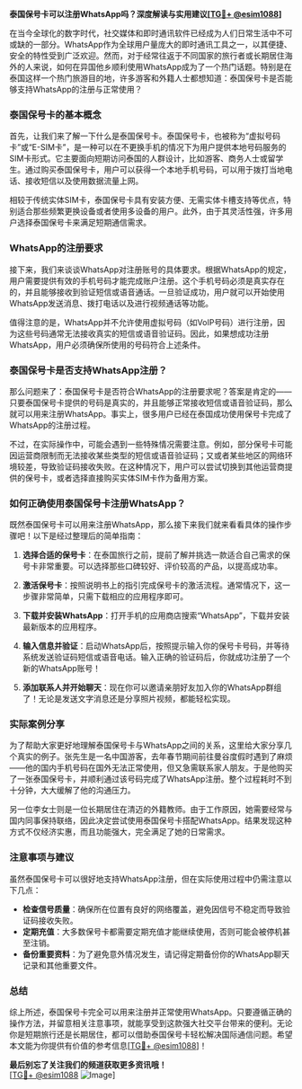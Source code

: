 **泰国保号卡可以注册WhatsApp吗？深度解读与实用建议[[TG💪+ @esim1088](https://t.me/s/esim1088)]**

在当今全球化的数字时代，社交媒体和即时通讯软件已经成为人们日常生活中不可或缺的一部分。WhatsApp作为全球用户量庞大的即时通讯工具之一，以其便捷、安全的特性受到广泛欢迎。然而，对于经常往返于不同国家的旅行者或长期居住海外的人来说，如何在异国他乡顺利使用WhatsApp成为了一个热门话题。特别是在泰国这样一个热门旅游目的地，许多游客和外籍人士都想知道：泰国保号卡是否能够支持WhatsApp的注册与正常使用？

### 泰国保号卡的基本概念

首先，让我们来了解一下什么是泰国保号卡。泰国保号卡，也被称为“虚拟号码卡”或“E-SIM卡”，是一种可以在不更换手机的情况下为用户提供本地号码服务的SIM卡形式。它主要面向短期访问泰国的人群设计，比如游客、商务人士或留学生。通过购买泰国保号卡，用户可以获得一个本地手机号码，可以用于拨打当地电话、接收短信以及使用数据流量上网。

相较于传统实体SIM卡，泰国保号卡具有安装方便、无需实体卡槽支持等优点，特别适合那些频繁更换设备或者使用多设备的用户。此外，由于其灵活性强，许多用户选择泰国保号卡来满足短期通信需求。

### WhatsApp的注册要求

接下来，我们来谈谈WhatsApp对注册账号的具体要求。根据WhatsApp的规定，用户需要提供有效的手机号码才能完成账户注册。这个手机号码必须是真实存在的，并且能够接收到验证短信或语音通话。一旦验证成功，用户就可以开始使用WhatsApp发送消息、拨打电话以及进行视频通话等功能。

值得注意的是，WhatsApp并不允许使用虚拟号码（如VoIP号码）进行注册，因为这些号码通常无法接收真实的短信或语音验证码。因此，如果想成功注册WhatsApp，用户必须确保所使用的号码符合上述条件。

### 泰国保号卡是否支持WhatsApp注册？

那么问题来了：泰国保号卡是否符合WhatsApp的注册要求呢？答案是肯定的——只要泰国保号卡提供的号码是真实的，并且能够正常接收短信或语音验证码，那么就可以用来注册WhatsApp。事实上，很多用户已经在泰国成功使用保号卡完成了WhatsApp的注册过程。

不过，在实际操作中，可能会遇到一些特殊情况需要注意。例如，部分保号卡可能因运营商限制而无法接收某些类型的短信或语音验证码；又或者某些地区的网络环境较差，导致验证码接收失败。在这种情况下，用户可以尝试切换到其他运营商提供的保号卡，或者选择直接购买实体SIM卡作为备用方案。

### 如何正确使用泰国保号卡注册WhatsApp？

既然泰国保号卡可以用来注册WhatsApp，那么接下来我们就来看看具体的操作步骤吧！以下是经过整理后的简单指南：

1. **选择合适的保号卡**：在泰国旅行之前，提前了解并挑选一款适合自己需求的保号卡非常重要。可以选择那些口碑较好、评价较高的产品，以提高成功率。
   
2. **激活保号卡**：按照说明书上的指引完成保号卡的激活流程。通常情况下，这一步骤非常简单，只需下载相应的应用程序即可。

3. **下载并安装WhatsApp**：打开手机的应用商店搜索“WhatsApp”，下载并安装最新版本的应用程序。

4. **输入信息并验证**：启动WhatsApp后，按照提示输入你的保号卡号码，并等待系统发送验证码短信或语音电话。输入正确的验证码后，你就成功注册了一个新的WhatsApp账号！

5. **添加联系人并开始聊天**：现在你可以邀请亲朋好友加入你的WhatsApp群组了！无论是发送文字消息还是分享照片视频，都能轻松实现。

### 实际案例分享

为了帮助大家更好地理解泰国保号卡与WhatsApp之间的关系，这里给大家分享几个真实的例子。张先生是一名中国游客，去年春节期间前往曼谷度假时遇到了麻烦——他的国内手机号码在国外无法正常使用，但又急需联系家人朋友。于是他购买了一张泰国保号卡，并顺利通过该号码完成了WhatsApp注册。整个过程耗时不到十分钟，大大缓解了他的沟通压力。

另一位李女士则是一位长期居住在清迈的外籍教师。由于工作原因，她需要经常与国内同事保持联络，因此决定尝试使用泰国保号卡搭配WhatsApp。结果发现这种方式不仅经济实惠，而且功能强大，完全满足了她的日常需求。

### 注意事项与建议

虽然泰国保号卡可以很好地支持WhatsApp注册，但在实际使用过程中仍需注意以下几点：

- **检查信号质量**：确保所在位置有良好的网络覆盖，避免因信号不稳定而导致验证码接收失败。
- **定期充值**：大多数保号卡都需要定期充值才能继续使用，否则可能会被停机甚至注销。
- **备份重要资料**：为了避免意外情况发生，请记得定期备份你的WhatsApp聊天记录和其他重要文件。

### 总结

综上所述，泰国保号卡完全可以用来注册并正常使用WhatsApp。只要遵循正确的操作方法，并留意相关注意事项，就能享受到这款强大社交平台带来的便利。无论你是短期旅行还是长期居住，都可以借助泰国保号卡轻松解决国际通信问题。希望本文能为你提供有价值的参考信息[[TG💪+ @esim1088](https://t.me/s/esim1088)]！

**最后别忘了关注我们的频道获取更多资讯哦！**  
[[TG💪+ @esim1088](https://t.me/s/esim1088) ![Image](https://i.postimg.cc/4NQfJmqS/Snipaste-2025-05-13-00-14-12.png)]